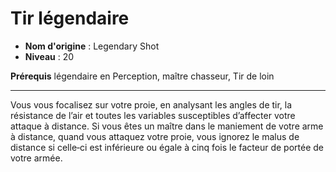 # Tir légendaire

 * **Nom d'origine** : Legendary Shot
 * **Niveau** : 20


<p><strong>Prérequis</strong> légendaire en Perception, maître chasseur, Tir de loin</p>
<hr>
<p>Vous vous focalisez sur votre proie, en analysant les angles de tir, la résistance de l’air et toutes les variables susceptibles d’affecter votre attaque à distance. Si vous êtes un maître dans le maniement de votre arme à distance, quand vous attaquez votre proie, vous ignorez le malus de distance si celle‑ci est inférieure ou égale à cinq fois le facteur de portée de votre armée.</p>